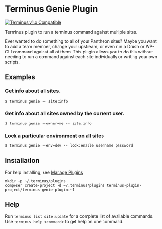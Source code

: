 # Terminus Genie Plugin

[![Terminus v1.x Compatible](https://img.shields.io/badge/terminus-v1.x-green.svg)](https://github.com/terminus-plugin-project/terminus-genie-plugin/tree/1.x)

Terminus plugin to run a terminus command against multiple sites.

Ever wanted to do something to all of your Pantheon sites?  Maybe you want to 
add a team member, change your upstream, or even run a Drush or WP-CLI command 
against all of them.  This plugin allows you to do this without needing to run
a command against each site individually or writing your own scripts.

## Examples
### Get info about all sites.
```
$ terminus genie -- site:info
```

### Get info about all sites owned by the current user.
```
$ terminus genie --owner=me -- site:info
```

### Lock a particular environment on all sites
```
$ terminus genie --env=dev -- lock:enable username password
```

## Installation
For help installing, see [Manage Plugins](https://pantheon.io/docs/terminus/plugins/)
```
mkdir -p ~/.terminus/plugins
composer create-project -d ~/.terminus/plugins terminus-plugin-project/terminus-genie-plugin:~1
```

## Help
Run `terminus list site:update` for a complete list of available commands. Use `terminus help <command>` to get help on one command.
